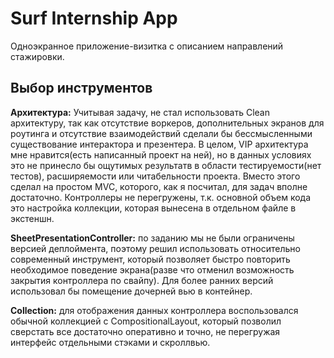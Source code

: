 # Surf Internship App

Одноэкранное приложение-визитка с описанием направлений стажировки.

## Выбор инструментов

**Архитектура:** Учитывая задачу, не стал использовать Clean архитектуру, так как отсутствие воркеров, дополнительных экранов для роутинга и отсутствие взаимодействий сделали бы бессмысленными существование интерактора и презентера.
В целом, VIP архитектура мне нравится(есть написанный проект на ней), но в данных условиях это не принесло бы ощутимых результатв в области тестируемости(нет тестов), расширяемости или читабельности проекта. Вместо этого сделал на простом MVC, которого, как я посчитал, для задач вполне достаточно. Контроллеры не перегружены, т.к. основной объем кода это настройка коллекции, которая вынесена в отдельном файле в экстеншн.

**SheetPresentationController:** по заданию мы не были ограничены версией деплоймента, поэтому решил использовать относительно современный инструмент, который позволяет быстро повторить необходимое поведение экрана(разве что отменил возможность закрытия контроллера по свайпу). Для более ранних версий использовал бы помещение дочерней вью в контейнер.

**Collection:** для отображения данных контроллера воспользовался обычной коллекцией с  CompositionalLayout, который позволил сверстать все достаточно оперативно и точно, не перегружая интерфейс отдельными стэками и скроллвью.
